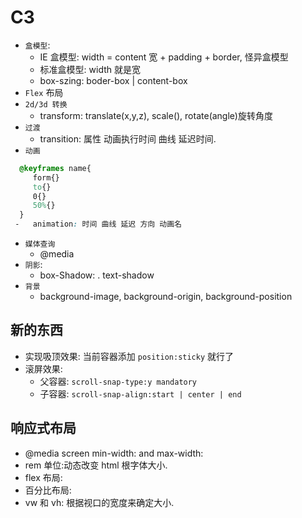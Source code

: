 # C3

-   `盒模型`:
    -   IE 盒模型: width = content 宽 + padding + border, 怪异盒模型
    -   标准盒模型: width 就是宽
    -   box-szing: boder-box | content-box
-   `Flex` 布局
-   `2d/3d 转换`
    -   transform: translate(x,y,z), scale(), rotate(angle)旋转角度
-   `过渡`
    -   transition: 属性 动画执行时间 曲线 延迟时间.
-   `动画`

```css
  @keyframes name{
     form{}
     to{}
     0{}
     50%{}
  }
 -   animation: 时间 曲线 延迟 方向 动画名
```

-   `媒体查询`
    -   @media
-   `阴影`:
    -   box-Shadow: . text-shadow
-   `背景`
    -   background-image, background-origin, background-position

## 新的东西

-   实现吸顶效果: 当前容器添加 `position:sticky` 就行了
-   滚屏效果:
    -   父容器: `scroll-snap-type:y mandatory`
    -   子容器: `scroll-snap-align:start | center | end `

## 响应式布局

-   @media screen min-width: and max-width:
-   rem 单位:动态改变 html 根字体大小.
-   flex 布局:
-   百分比布局:
-   vw 和 vh: 根据视口的宽度来确定大小.
